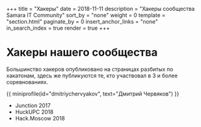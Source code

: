 +++
title = "Хакеры"
date = 2018-11-11
description = "Хакеры сообщества Samara IT Community"
sort_by = "none"
weight = 0
template = "section.html"
paginate_by = 0
insert_anchor_links = "none"
in_search_index = true
render = true
+++

# Хакеры нашего сообщества

Большинство хакеров опубликовано на страницах разбитых по хакатонам, здесь же публикуются те, кто участвовал
в 3 и более соревнованиях.

{{ miniprofile(id="dmitriychervyakov", text="Дмитрий Червяков") }}

* Junction 2017
* HuckUPC 2018
* Hack.Moscow 2018

